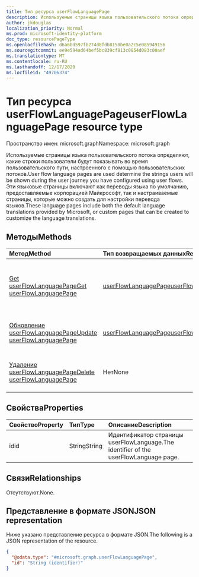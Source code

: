 ```yaml
---
title: Тип ресурса userFlowLanguagePage
description: Используемые страницы языка пользовательского потока определяют, какие строки пользователи будут показывать во время пользовательского пути, настроенного с помощью пользовательских потоков.
author: jkdouglas
localization_priority: Normal
ms.prod: microsoft-identity-platform
doc_type: resourcePageType
ms.openlocfilehash: d6a6bd597fb274d8fdb8150be0a2c5e085949156
ms.sourcegitcommit: ee9e594ad64bef5bc839cf813c0854d083c00aef
ms.translationtype: MT
ms.contentlocale: ru-RU
ms.lasthandoff: 12/17/2020
ms.locfileid: "49706374"
---
```

# <a name="userflowlanguagepage-resource-type"></a><span data-ttu-id="52673-103">Тип ресурса userFlowLanguagePage</span><span class="sxs-lookup"><span data-stu-id="52673-103">userFlowLanguagePage resource type</span></span>

<span data-ttu-id="52673-104">Пространство имен: microsoft.graph</span><span class="sxs-lookup"><span data-stu-id="52673-104">Namespace: microsoft.graph</span></span>

<span data-ttu-id="52673-105">Используемые страницы языка пользовательского потока определяют, какие строки пользователи будут показывать во время пользовательского пути, настроенного с помощью пользовательских потоков.</span><span class="sxs-lookup"><span data-stu-id="52673-105">User flow language pages are used determine the strings users will be shown during the user journey you have configured using user flows.</span></span> <span data-ttu-id="52673-106">Эти языковые страницы включают как переводы языка по умолчанию, предоставляемые корпорацией Майкрософт, так и настраиваемые страницы, которые можно создать для настройки перевода языков.</span><span class="sxs-lookup"><span data-stu-id="52673-106">These language pages include both the default language translations provided by Microsoft, or custom pages that can be created to customize the language translations.</span></span>

## <a name="methods"></a><span data-ttu-id="52673-107">Методы</span><span class="sxs-lookup"><span data-stu-id="52673-107">Methods</span></span>

|<span data-ttu-id="52673-108">Метод</span><span class="sxs-lookup"><span data-stu-id="52673-108">Method</span></span>|<span data-ttu-id="52673-109">Тип возвращаемых данных</span><span class="sxs-lookup"><span data-stu-id="52673-109">Return type</span></span>|<span data-ttu-id="52673-110">Описание</span><span class="sxs-lookup"><span data-stu-id="52673-110">Description</span></span>|
|:---|:---|:---|
|[<span data-ttu-id="52673-111">Get userFlowLanguagePage</span><span class="sxs-lookup"><span data-stu-id="52673-111">Get userFlowLanguagePage</span></span>](../api/userflowlanguagepage-get.md)|[<span data-ttu-id="52673-112">userFlowLanguagePage</span><span class="sxs-lookup"><span data-stu-id="52673-112">userFlowLanguagePage</span></span>](../resources/userflowlanguagepage.md)|<span data-ttu-id="52673-113">Извлечение значений объекта [userFlowLanguagePage](../resources/userflowlanguagepage.md) по умолчанию или пользовательского объекта.</span><span class="sxs-lookup"><span data-stu-id="52673-113">Retrieve the values of a default or custom [userFlowLanguagePage](../resources/userflowlanguagepage.md) object.</span></span>|
|[<span data-ttu-id="52673-114">Обновление userFlowLanguagePage</span><span class="sxs-lookup"><span data-stu-id="52673-114">Update userFlowLanguagePage</span></span>](../api/userflowlanguagepage-put.md)|[<span data-ttu-id="52673-115">userFlowLanguagePage</span><span class="sxs-lookup"><span data-stu-id="52673-115">userFlowLanguagePage</span></span>](../resources/userflowlanguagepage.md)|<span data-ttu-id="52673-116">Обновление значений в настраиваемом [объекте userFlowLanguagePage.](../resources/userflowlanguagepage.md)</span><span class="sxs-lookup"><span data-stu-id="52673-116">Update the values in a custom [userFlowLanguagePage](../resources/userflowlanguagepage.md) object.</span></span>|
|[<span data-ttu-id="52673-117">Удаление userFlowLanguagePage</span><span class="sxs-lookup"><span data-stu-id="52673-117">Delete userFlowLanguagePage</span></span>](../api/userflowlanguagepage-delete.md)|<span data-ttu-id="52673-118">Нет</span><span class="sxs-lookup"><span data-stu-id="52673-118">None</span></span>|<span data-ttu-id="52673-119">Удаляет значения из пользовательского [объекта userFlowLanguagePage.](../resources/userflowlanguagepage.md)</span><span class="sxs-lookup"><span data-stu-id="52673-119">Deletes the values from a custom [userFlowLanguagePage](../resources/userflowlanguagepage.md) object.</span></span>|

## <a name="properties"></a><span data-ttu-id="52673-120">Свойства</span><span class="sxs-lookup"><span data-stu-id="52673-120">Properties</span></span>

|<span data-ttu-id="52673-121">Свойство</span><span class="sxs-lookup"><span data-stu-id="52673-121">Property</span></span>|<span data-ttu-id="52673-122">Тип</span><span class="sxs-lookup"><span data-stu-id="52673-122">Type</span></span>|<span data-ttu-id="52673-123">Описание</span><span class="sxs-lookup"><span data-stu-id="52673-123">Description</span></span>|
|:---|:---|:---|
|<span data-ttu-id="52673-124">id</span><span class="sxs-lookup"><span data-stu-id="52673-124">id</span></span>|<span data-ttu-id="52673-125">String</span><span class="sxs-lookup"><span data-stu-id="52673-125">String</span></span>|<span data-ttu-id="52673-126">Идентификатор страницы userFlowLanguage.</span><span class="sxs-lookup"><span data-stu-id="52673-126">The identifier of the userFlowLanguage page.</span></span>|

## <a name="relationships"></a><span data-ttu-id="52673-127">Связи</span><span class="sxs-lookup"><span data-stu-id="52673-127">Relationships</span></span>

<span data-ttu-id="52673-128">Отсутствуют.</span><span class="sxs-lookup"><span data-stu-id="52673-128">None.</span></span>

## <a name="json-representation"></a><span data-ttu-id="52673-129">Представление в формате JSON</span><span class="sxs-lookup"><span data-stu-id="52673-129">JSON representation</span></span>

<span data-ttu-id="52673-130">Ниже указано представление ресурса в формате JSON.</span><span class="sxs-lookup"><span data-stu-id="52673-130">The following is a JSON representation of the resource.</span></span>
<!-- {
  "blockType": "resource",
  "keyProperty": "id",
  "@odata.type": "microsoft.graph.userFlowLanguagePage",
  "baseType": "",
  "openType": false
}
-->

``` json
{
  "@odata.type": "#microsoft.graph.userFlowLanguagePage",
  "id": "String (identifier)"
}
```
